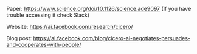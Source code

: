 Paper: https://www.science.org/doi/10.1126/science.ade9097
(If you have trouble accessing it check Slack)

Website: https://ai.facebook.com/research/cicero/

Blog post: https://ai.facebook.com/blog/cicero-ai-negotiates-persuades-and-cooperates-with-people/
